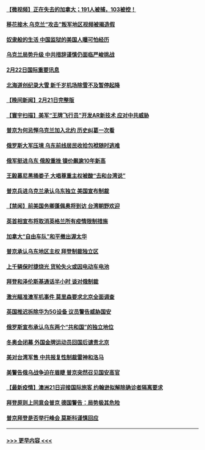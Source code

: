 #### [【微视频】正在失去的加拿大；191人被捕，103被控！](../pages/prog202/a103354469.md?t=02222250) 
#### [移花接木 乌克兰“攻击”叛军地区视频被揭造假](../pages/prog202/a103354401.md?t=02222250) 
#### [奴隶般的生活 中国监狱的美国人曝可怕经历](../pages/prog202/a103354389.md?t=02222250) 
#### [乌克兰局势升级 中共措辞谨慎仍面临严峻挑战](../pages/prog202/a103354381.md?t=02222250) 
#### [2月22日国际重要讯息](../pages/prog202/a103354319.md?t=02222250) 
#### [北海道创纪录大雪 新千岁机场除雪不及暂停起降](../pages/prog202/a103354197.md?t=02222250) 
#### [【晚间新闻】2月21日完整版](../pages/prog202/a103354089.md?t=02222250) 
#### [【寰宇扫描】美军“王牌飞行员”开发AR新技术 应对中共威胁](../pages/prog202/a103353855.md?t=02222250) 
#### [普京为何忌惮乌克兰加入北约 历史纠葛一次看](../pages/prog202/a103354156.md?t=02222250) 
#### [俄罗斯大军压境 乌东前线居民收拾包袱随时逃难](../pages/prog202/a103354135.md?t=02222250) 
#### [俄军挺进乌东 俄股重挫 镍价飙逾10年新高](../pages/prog202/a103354083.md?t=02222250) 
#### [王毅慕尼黑捅娄子 大唱尊重主权被酸“去和台湾说”](../pages/prog202/a103353852.md?t=02222250) 
#### [普京兵进乌克兰承认乌东独立 美国宣布制裁](../pages/prog202/a103354062.md?t=02222250) 
#### [【禁闻】前美国务卿蓬佩奥将到访 台湾朝野欢迎](../pages/prog202/a103353663.md?t=02222250) 
#### [英首相宣布将取消英格兰所有疫情限制措施](../pages/prog202/a103353878.md?t=02222250) 
#### [加拿大“自由车队”和平撤出渥太华](../pages/prog202/a103353881.md?t=02222250) 
#### [普京承认乌东地区主权 拜登制裁独立区](../pages/prog202/a103354017.md?t=02222250) 
#### [上千辆保时捷烧光 货轮失火或因电动车电池](../pages/prog202/a103353876.md?t=02222250) 
#### [拜登和泽伦斯基通话半小时 谈对俄制裁](../pages/prog202/a103353875.md?t=02222250) 
#### [激光瞄准澳军机事件 莫里森要求北京全面调查](../pages/prog202/a103353700.md?t=02222250) 
#### [英国推迟拆除华为5G设备 议员警告威胁国安](../pages/prog202/a103353781.md?t=02222250) 
#### [俄罗斯宣布承认乌东两个“共和国”的独立地位](../pages/prog202/a103353859.md?t=02222250) 
#### [冬奥会闭幕 外国金牌运动员回国后谴责北京](../pages/prog202/a103353748.md?t=02222250) 
#### [美对台湾军售 中共报复性制裁雷神和洛马](../pages/prog202/a103353747.md?t=02222250) 
#### [美警告俄乌战争迫在眉睫 普京突然召见国安高官](../pages/prog202/a103353650.md?t=02222250) 
#### [【最新疫情】澳洲21日迎接国际旅客 约翰逊拟解除确诊者隔离要求](../pages/prog202/a103353740.md?t=02222250) 
#### [拜登原则上同意会普京 德国警告：局势极其危险](../pages/prog202/a103353726.md?t=02222250) 
#### [普京拜登是否举行峰会 莫斯科谨慎回应](../pages/prog202/a103353675.md?t=02222250) 

----
#### [ >>> 更早内容 <<< ](../indexes/prog202-earlier.md)
